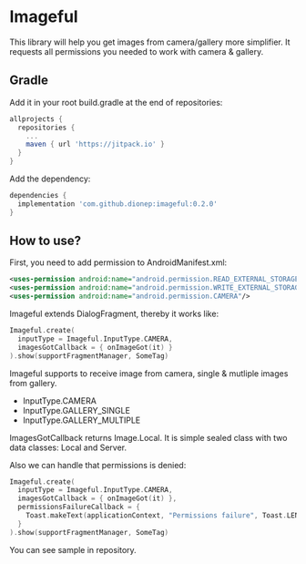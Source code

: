 # Imageful
This library will help you get images from camera/gallery more simplifier. It requests all permissions you needed to work with camera & gallery.

## Gradle
Add it in your root build.gradle at the end of repositories:
```groovy
allprojects {
  repositories {
    ...
    maven { url 'https://jitpack.io' }
  }
}
```
Add the dependency:
```groovy
dependencies {
  implementation 'com.github.dionep:imageful:0.2.0'
}
```

## How to use?
First, you need to add permission to AndroidManifest.xml:
```xml
<uses-permission android:name="android.permission.READ_EXTERNAL_STORAGE"/>
<uses-permission android:name="android.permission.WRITE_EXTERNAL_STORAGE"/>
<uses-permission android:name="android.permission.CAMERA"/>
```

Imageful extends DialogFragment, thereby it works like:
```kotlin
Imageful.create(
  inputType = Imageful.InputType.CAMERA,
  imagesGotCallback = { onImageGot(it) }
).show(supportFragmentManager, SomeTag)
```

Imageful supports to receive image from camera, single & mutliple images from gallery.
- InputType.CAMERA
- InputType.GALLERY_SINGLE
- InputType.GALLERY_MULTIPLE

ImagesGotCallback returns Image.Local. It is simple sealed class with two data classes: Local and Server.

Also we can handle that permissions is denied:
```kotlin
Imageful.create(
  inputType = Imageful.InputType.CAMERA,
  imagesGotCallback = { onImageGot(it) },
  permissionsFailureCallback = {
    Toast.makeText(applicationContext, "Permissions failure", Toast.LENGTH_LONG).show()
  }
).show(supportFragmentManager, SomeTag)
```

You can see sample in repository.
